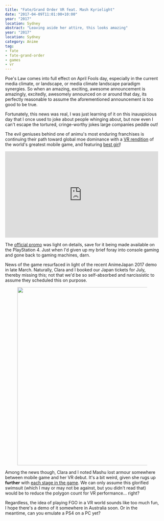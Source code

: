 ```yaml
---
title: "Fate/Grand Order VR feat. Mash Kyrielight"
date: "2017-04-09T11:01:00+10:00"
year: "2017"
location: Sydney
abstract: "Leaving aside her attire, this looks amazing"
year: "2017"
location: Sydney
category: Anime
tag:
- fate
- fate-grand-order
- games
- vr
---
```

Poe's Law comes into full effect on April Fools day, especially in the current media climate, or landscape, or media climate landscape paradigm synergies. So when an amazing, exciting, awesome announcement is amazingly, excitedly, awesomely announced on or around that day, its perfectly reasonable to assume the aforementioned announcement is too good to be true.

Fortunately, this news was real, I was just learning of it on this inauspicious day that I once used to joke about people whinging about, but now even I can't escape the tortured, cringe-worthy jokes large companies peddle out!

The evil geniuses behind one of animu's most enduring franchises is continuing their path toward global moe dominance with a [VR rendition] of the world's greatest mobile game, and featuring [best girl]!

<iframe src="https://www.youtube.com/embed/6A3hdSY1qW0" style="width:500px; height:281px; border:0;" ></iframe>

The [official promo] was light on details, save for it being made available on the PlayStation 4. Just when I'd given up my brief foray into console gaming and gone back to gaming machines, darn.

News of the game resurfaced in light of the recent AnimeJapan 2017 demo in late March. Naturally, Clara and I booked our Japan tickets for July, thereby missing this; not that we'd be so self-absorbed and narcissistic to assume they scheduled this on purpose.

<figure><img src="https://rubenerd.com/files/2017/shielder-vr@1x.jpg" alt="" style="width:500px; height:580px" srcset="https://rubenerd.com/files/2017/shielder-vr@1x.jpg 1x, https://rubenerd.com/files/2017/shielder-vr@2x.jpg 2x" /></figure>

Among the news though, Clara and I noted Mashu lost armour somewhere between mobile game and her VR debut. It's a bit weird, given she rugs up **further** with [each stage in the game]. We can only assume this glorified swimsuit (which I may or may not be against, but you didn't read that) would be to reduce the polygon count for VR performance... right?

Regardless, the idea of playing FGO in a VR world sounds like too much fun, I hope there's a demo of it somewhere in Australia soon. Or in the meantime, can you emulate a PS4 on a PC yet?

[best girl]: http://knowyourmeme.com/memes/best-girl
[official promo]: https://www.youtube.com/watch?v=6A3hdSY1qW0
[VR rendition]: http://vr.fate-go.jp
[each stage in the game]: http://vignette3.wikia.nocookie.net/fategrandorder/images/3/32/Shielder3.png/revision/latest?cb=20170206150347
